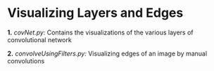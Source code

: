 # Visualizing Layers and Edges

**1.** *covNet.py:* Contains the visualizations of the various layers of convolutional network<br>

**2.** *convolveUsingFilters.py:* Visualizing edges of an image by manual convolutions
